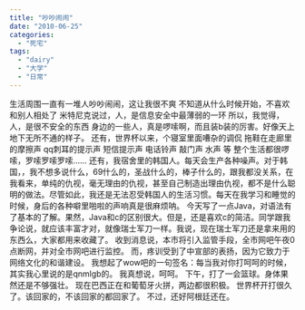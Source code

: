 ```yaml
---
title: "吵吵闹闹"
date: "2010-06-25"
categories: 
  - "死宅"
tags: 
  - "dairy"
  - "大学"
  - "日常"
---
```


生活周围一直有一堆人吵吵闹闹，这让我很不爽 不知道从什么时候开始，不喜欢和别人相处了 米特尼克说过，人，是信息安全中最薄弱的一环 所以，我觉得， 人，是很不安全的东西 身边的一些人，真是啰嗦啊，而且装b装的厉害。好像天上地下无所不通的样子。 还有，世界杯以来，个寝室里面嘈杂的调侃 拖鞋在走廊里的摩擦声 qq刺耳的提示声 短信提示声 电话铃声 敲门声 水声 等 整个生活都很啰嗦，罗嗦罗嗦罗嗦…… 还有，我宿舍里的韩国人。每天会生产各种噪声。对于韩国，，我不想多说什么，69什么的，圣战什么的，棒子什么的，跟我都没关系，在我看来，单纯的仇视，毫无理由的仇视，甚至自己制造出理由仇视，都不是什么聪明的做法。尽管如此，我还是无法忍受韩国人的生活习惯。每天在我学习和睡觉的时候，身后的各种噼里啪啦的声响真是很麻烦呐。 今天写了一点Java，对语法有了基本的了解。果然，Java和c的区别很大。但是，还是喜欢c的简洁。同学跟我争论说，就应该丰富才对，就像瑞士军刀一样。我说，现在瑞士军刀还是拿来用的东西么，大家都用来收藏了。 收到消息说，本市将引入监管手段，全市网吧午夜0点断网，并对全市网吧进行监控。 而，疼训受到了中宣部的表扬，因为它致力于网络文化的和谐建设。 我想起了wow吧的一句签名：每当我对你打呵呵的时候，其实我心里说的是qnmlgb的。 我真想说，呵呵。 下午，打了一会篮球。身体果然还是不够强壮。 现在巴西正在和葡萄牙火拼，两边都很积极。 世界杯开打很久了。该回家的，不该回家的都回家了。 不过，还好阿根廷还在。
